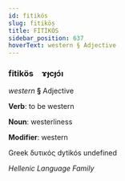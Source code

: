```yaml
---
id: fitikös
slug: fitikös
title: FİTİKÖS
sidebar_position: 637
hoverText: western § Adjective
---
```


### fitikös&emsp;<span kind="abugida">ɤɟcɟɔ́ı</span>

*western* **§** Adjective

**Verb**: to be western

**Noun**: westerliness

**Modifier**: western

Greek δυτικός dytikós undefined

*Hellenic Language Family*